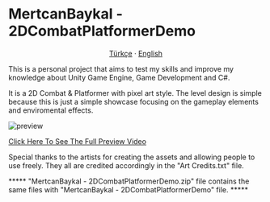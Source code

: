 # MertcanBaykal - 2DCombatPlatformerDemo

<p align="center">
    <a href="README.md">Türkçe</a>
    ·
    <a href="README_EN.md">English</a>
</p>
 
This is a personal project that aims to test my skills and improve my knowledge about Unity Game Engine, Game Development and C#. 

It is a 2D Combat & Platformer with pixel art style. The level design is simple because this is just a simple showcase focusing on the gameplay elements and enviromental effects. 

![preview](https://github.com/mertcanbaykal/MertcanBaykal---2DCombatPlatformerDemo/assets/70139395/ea1dc64d-74a7-4f3a-906c-cfd4c7792686)


[Click Here To See The Full Preview Video](https://drive.google.com/file/d/1KGKTgAT8MeoEBvd8dkBN2dZBbMuCEY0F/view?usp=sharing)

Special thanks to the artists for creating the assets and allowing people to use freely. They all are credited accordingly in the "Art Credits.txt" file. 

***** "MertcanBaykal - 2DCombatPlatformerDemo.zip" file contains the same files with "MertcanBaykal - 2DCombatPlatformerDemo" file. *****
